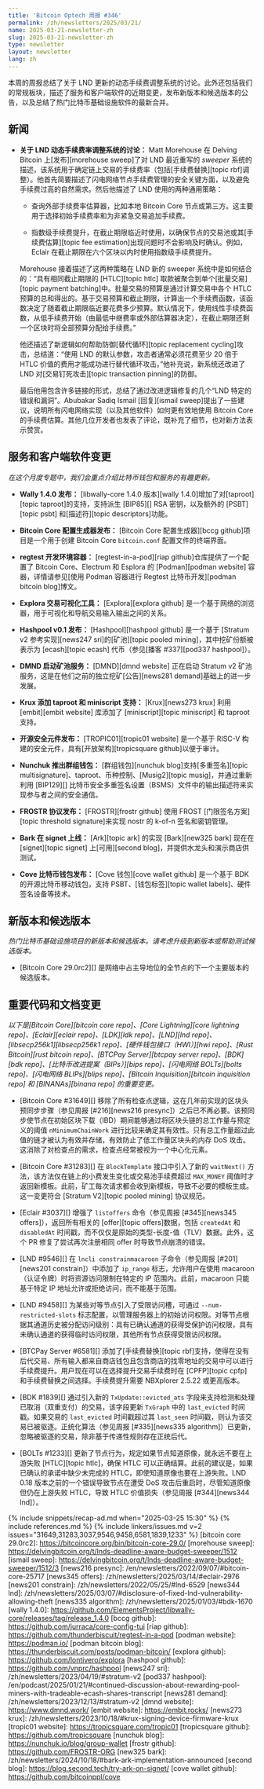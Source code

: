 ```yaml
---
title: 'Bitcoin Optech 周报 #346'
permalink: /zh/newsletters/2025/03/21/
name: 2025-03-21-newsletter-zh
slug: 2025-03-21-newsletter-zh
type: newsletter
layout: newsletter
lang: zh
---
```

本周的周报总结了关于 LND 更新的动态手续费调整系统的讨论。此外还包括我们的常规板块，描述了服务和客户端软件的近期变更，发布新版本和候选版本的公告，以及总结了热门比特币基础设施软件的最新合并。

## 新闻

- **<!--discussion-of-lnd-s-dynamic-feerate-adjustment-system-->关于 LND 动态手续费率调整系统的讨论：** Matt Morehouse 在 Delving Bitcoin 上[发布][morehouse sweep]了对 LND 最近重写的 _sweeper_ 系统的描述，该系统用于确定链上交易的手续费率（包括[手续费替换][topic rbf]调整）。他首先简要描述了闪电网络节点手续费管理的安全关键方面，以及避免手续费过高的自然需求。然后他描述了 LND 使用的两种通用策略：

  * 查询外部手续费率估算器，比如本地 Bitcoin Core 节点或第三方。这主要用于选择初始手续费率和为非紧急交易追加手续费。

  * 指数级手续费提升，在截止期限临近时使用，以确保节点的交易池或其[手续费估算][topic fee estimation]出现问题时不会影响及时确认。例如，Eclair 在截止期限在六个区块以内时使用指数级手续费提升。

  Morehouse 接着描述了这两种策略在 LND 新的 sweeper 系统中是如何结合的：“具有相同截止期限的 [HTLC][topic htlc] 取款被聚合到单个[批量交易][topic payment batching]中。批量交易的预算是通过计算交易中各个 HTLC 预算的总和得出的。基于交易预算和截止期限，计算出一个手续费函数，该函数决定了随着截止期限临近要花费多少预算。默认情况下，使用线性手续费函数，从低手续费开始（由最低中继费率或外部估算器决定），在截止期限还剩一个区块时将全部预算分配给手续费。”

  他还描述了新逻辑如何帮助防御[替代循环][topic replacement cycling]攻击，总结道：“使用 LND 的默认参数，攻击者通常必须花费至少 20 倍于 HTLC 价值的费用才能成功进行替代循环攻击。”他补充说，新系统还改进了 LND 对[交易钉死攻击][topic transaction pinning]的防御。

  最后他用包含许多链接的形式，总结了通过改进逻辑修复的几个“LND 特定的错误和漏洞”。Abubakar Sadiq Ismail [回复][ismail sweep]提出了一些建议，说明所有闪电网络实现（以及其他软件）如何更有效地使用 Bitcoin Core 的手续费估算。其他几位开发者也发表了评论，既补充了细节，也对新方法表示赞赏。

## 服务和客户端软件变更

*在这个月度专题中，我们会重点介绍比特币钱包和服务的有趣更新。*

- **<!--wally-1-4-0-released-->Wally 1.4.0 发布：**
  [libwally-core 1.4.0 版本][wally 1.4.0]增加了对[taproot][topic taproot]的支持，支持派生 [BIP85][] RSA 密钥，以及额外的 [PSBT][topic psbt] 和[描述符][topic descriptors]功能。

- **<!--bitcoin-core-config-generator-announced-->Bitcoin Core 配置生成器发布：**
  [Bitcoin Core 配置生成器][bccg github]项目是一个用于创建 Bitcoin Core `bitcoin.conf` 配置文件的终端界面。

- **<!--a-regtest-development-environment-container-->regtest 开发环境容器：**
  [regtest-in-a-pod][riap github]仓库提供了一个配置了 Bitcoin Core、Electrum 和 Esplora 的 [Podman][podman website] 容器，详情请参见[使用 Podman 容器进行 Regtest 比特币开发][podman bitcoin blog]博文。

- **<!--explora-transaction-visualization-tool-->Explora 交易可视化工具：**
  [Explora][explora github] 是一个基于网络的浏览器，用于可视化和导航交易输入输出之间的关系。

- **<!--hashpool-v0-1-tagged-->Hashpool v0.1 发布：**
  [Hashpool][hashpool github] 是一个基于 [Stratum v2 参考实现][news247 sri]的[矿池][topic pooled mining]，其中挖矿份额被表示为 [ecash][topic ecash] 代币（参见[播客 #337][pod337 hashpool]）。

- **<!--dmnd-launching-pooled-mining-->DMND 启动矿池服务：**
  [DMND][dmnd website] 正在启动 Stratum v2 矿池服务，这是在他们之前的独立挖矿[公告][news281 demand]基础上的进一步发展。

- **<!--krux-adds-taproot-and-miniscript-->Krux 添加 taproot 和 miniscript 支持：**
  [Krux][news273 krux] 利用 [embit][embit website] 库添加了 [miniscript][topic miniscript] 和 taproot 支持。

- **<!--source-available-secure-element-announced-->开源安全元件发布：**
  [TROPIC01][tropic01 website] 是一个基于 RISC-V 构建的安全元件，具有[开放架构][tropicsquare github]以便于审计。

- **<!--nunchuk-launches-group-wallet-->Nunchuk 推出群组钱包：**
  [群组钱包][nunchuk blog]支持[多重签名][topic multisignature]、taproot、币种控制、[Musig2][topic musig]，并通过重新利用 [BIP129][] 比特币安全多重签名设置（BSMS）文件中的输出描述符来实现参与者之间的安全通信。

- **<!--frostr-protocol-announced-->FROSTR 协议发布：**
  [FROSTR][frostr github] 使用 FROST [门限签名方案][topic threshold signature]来实现 nostr 的 k-of-n 签名和密钥管理。

- **<!--bark-launches-on-signet-->Bark 在 signet 上线：**
  [Ark][topic ark] 的实现 [Bark][new325 bark] 现在在 [signet][topic signet] 上[可用][second blog]，并提供水龙头和演示商店供测试。

- **<!--cove-bitcoin-wallet-announced-->Cove 比特币钱包发布：**
  [Cove 钱包][cove wallet github] 是一个基于 BDK 的开源比特币移动钱包，支持 PSBT、[钱包标签][topic wallet labels]、硬件签名设备等技术。

## 新版本和候选版本

_热门比特币基础设施项目的新版本和候选版本。请考虑升级到新版本或帮助测试候选版本。_

- [Bitcoin Core 29.0rc2][] 是网络中占主导地位的全节点的下一个主要版本的候选版本。

## 重要代码和文档变更

_以下是[Bitcoin Core][bitcoin core repo]、[Core Lightning][core lightning repo]、[Eclair][eclair repo]、[LDK][ldk repo]、[LND][lnd repo]、[libsecp256k1][libsecp256k1 repo]、[硬件钱包接口（HWI）][hwi repo]、[Rust Bitcoin][rust bitcoin repo]、[BTCPay Server][btcpay server repo]、[BDK][bdk repo]、[比特币改进提案（BIPs）][bips repo]、[闪电网络 BOLTs][bolts repo]、[闪电网络 BLIPs][blips repo]、[Bitcoin Inquisition][bitcoin inquisition repo] 和 [BINANAs][binana repo] 的重要变更。_

- [Bitcoin Core #31649][] 移除了所有检查点逻辑，这在几年前实现的区块头预同步步骤（参见周报 [#216][news216 presync]）之后已不再必要。该预同步使节点在初始区块下载（IBD）期间能够通过将区块头链的总工作量与预定义的阈值 `nMinimumChainWork` 进行比较来确定其有效性。只有总工作量超过此值的链才被认为有效并存储，有效防止了低工作量区块头的内存 DoS 攻击。这消除了对检查点的需求，检查点经常被视为一个中心化元素。

- [Bitcoin Core #31283][] 在 `BlockTemplate` 接口中引入了新的 `waitNext()` 方法，该方法仅在链上的小费发生变化或交易池手续费超过 `MAX_MONEY` 阈值时才返回新模板。此前，矿工每次请求都会收到新模板，导致不必要的模板生成。这一变更符合 [Stratum V2][topic pooled mining] 协议规范。

- [Eclair #3037][] 增强了 `listoffers` 命令（参见周报 [#345][news345 offers]），返回所有相关的 [offer][topic offers]数据，包括 `createdAt` 和 `disabledAt` 时间戳，而不仅仅是原始的类型-长度-值（TLV）数据。此外，这个 PR 修复了尝试再次注册相同 offer 时导致节点崩溃的错误。

- [LND #9546][] 在 `lncli constrainmacaroon` 子命令（参见周报 [#201][news201 constrain]）中添加了 `ip_range` 标志，允许用户在使用 macaroon（认证令牌）时将资源访问限制在特定的 IP 范围内。此前，macaroon 只能基于特定 IP 地址允许或拒绝访问，而不能基于范围。

- [LND #9458][] 为某些对等节点引入了受限访问槽，可通过 `--num-restricted-slots` 标志配置，以管理服务器上的初始访问权限。对等节点根据其通道历史被分配访问级别：具有已确认通道的获得受保护访问权限，具有未确认通道的获得临时访问权限，其他所有节点获得受限访问权限。

- [BTCPay Server #6581][] 添加了[手续费替换][topic rbf]支持，使得在没有后代交易、所有输入都来自商店钱包且包含商店的找零地址的交易中可以进行手续费提升。用户现在可以在选择提升交易手续费时在 [CPFP][topic cpfp] 和手续费替换之间选择。手续费提升需要 NBXplorer 2.5.22 或更高版本。

- [BDK #1839][] 通过引入新的 `TxUpdate::evicted_ats` 字段来支持检测和处理已取消（双重支付）的交易，该字段更新 `TxGraph` 中的 `last_evicted` 时间戳。如果交易的 `last_evicted` 时间戳超过其 `last_seen` 时间戳，则认为该交易已被驱逐。正统化算法（参见周报 [#335][news335 algorithm]）已更新，忽略被驱逐的交易，除非基于传递性规则存在正统后代。

- [BOLTs #1233][] 更新了节点行为，规定如果节点知道原像，就永远不要在上游失败 [HTLC][topic htlc]，确保 HTLC 可以正确结算。此前的建议是，如果已确认的承诺中缺少未完成的 HTLC，即使知道原像也要在上游失败。LND 0.18 版本之前的一个错误导致节点在遭受 DoS 攻击后重启时，尽管知道原像但仍在上游失败 HTLC，导致 HTLC 价值损失（参见周报 [#344][news344 lnd]）。

{% include snippets/recap-ad.md when="2025-03-25 15:30" %}
{% include references.md %}
{% include linkers/issues.md v=2 issues="31649,31283,3037,9546,9458,6581,1839,1233" %}
[bitcoin core 29.0rc2]: https://bitcoincore.org/bin/bitcoin-core-29.0/
[morehouse sweep]: https://delvingbitcoin.org/t/lnds-deadline-aware-budget-sweeper/1512
[ismail sweep]: https://delvingbitcoin.org/t/lnds-deadline-aware-budget-sweeper/1512/3
[news216 presync]: /en/newsletters/2022/09/07/#bitcoin-core-25717
[news345 offers]: /zh/newsletters/2025/03/14/#eclair-2976
[news201 constrain]: /zh/newsletters/2022/05/25/#lnd-6529
[news344 lnd]: /zh/newsletters/2025/03/07/#disclosure-of-fixed-lnd-vulnerability-allowing-theft
[news335 algorithm]: /zh/newsletters/2025/01/03/#bdk-1670
[wally 1.4.0]: https://github.com/ElementsProject/libwally-core/releases/tag/release_1.4.0
[bccg github]: https://github.com/jurraca/core-config-tui
[riap github]: https://github.com/thunderbiscuit/regtest-in-a-pod
[podman website]: https://podman.io/
[podman bitcoin blog]: https://thunderbiscuit.com/posts/podman-bitcoin/
[explora github]: https://github.com/lontivero/explora
[hashpool github]: https://github.com/vnprc/hashpool
[news247 sri]: /zh/newsletters/2023/04/19/#stratum-v2
[pod337 hashpool]: /en/podcast/2025/01/21/#continued-discussion-about-rewarding-pool-miners-with-tradeable-ecash-shares-transcript
[news281 demand]: /zh/newsletters/2023/12/13/#stratum-v2
[dmnd website]: https://www.dmnd.work/
[embit website]: https://embit.rocks/
[news273 krux]: /zh/newsletters/2023/10/18/#krux-signing-device-firmware-krux
[tropic01 website]: https://tropicsquare.com/tropic01
[tropicsquare github]: https://github.com/tropicsquare
[nunchuk blog]: https://nunchuk.io/blog/group-wallet
[frostr github]: https://github.com/FROSTR-ORG
[new325 bark]: /zh/newsletters/2024/10/18/#bark-ark-implementation-announced
[second blog]: https://blog.second.tech/try-ark-on-signet/
[cove wallet github]: https://github.com/bitcoinppl/cove
